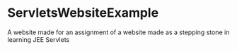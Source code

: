 # ServletsWebsiteExample
A website made for an assignment of a website made as a stepping stone in learning JEE Servlets
